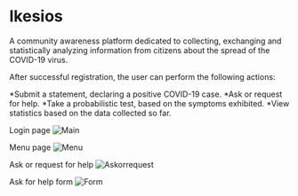 # Ikesios

A community awareness platform dedicated to collecting, exchanging and statistically analyzing information from citizens about the spread of the COVID-19 virus.

After successful registration, the user can perform the following actions:

*Submit a statement, declaring a positive COVID-19 case.
*Ask or request for help. 
*Take a probabilistic test, based on the symptoms exhibited. 
*View statistics based on the data collected so far.




Login page
![Main](https://user-images.githubusercontent.com/51244823/159198552-2d3884dd-bcf4-45db-9cd3-e70c1652f109.png)




Menu page
![Menu](https://user-images.githubusercontent.com/51244823/159199844-d8da3d3a-0fb2-4cad-80d2-86162b5a2d90.png)


Ask or request for help
![Askorrequest](https://user-images.githubusercontent.com/51244823/159199864-7f3656ae-b7da-4f13-9ede-3bfd8fa9af7f.png)


Ask for help form
![Form](https://user-images.githubusercontent.com/51244823/159199891-14da6078-88af-4454-977c-79a5af6795cb.png)
